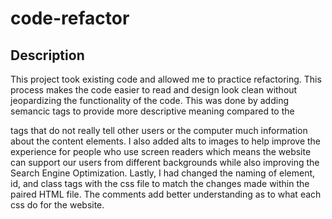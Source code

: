 # code-refactor
## Description
This project took existing code and allowed me to practice refactoring. This process makes the code easier to read and design look clean without jeopardizing the functionality of the code. This was done by adding semancic tags to provide more descriptive meaning compared to the <div> tags that do not really tell other users or the computer much information about the content elements. I also added alts to images to help improve the experience for people who use screen readers which means the website can support our users from different backgrounds while also improving the Search Engine Optimization. Lastly, I had changed the naming of element, id, and class tags with the css file to match the changes made within the paired HTML file. The comments add better understanding as to what each css do for the website.

